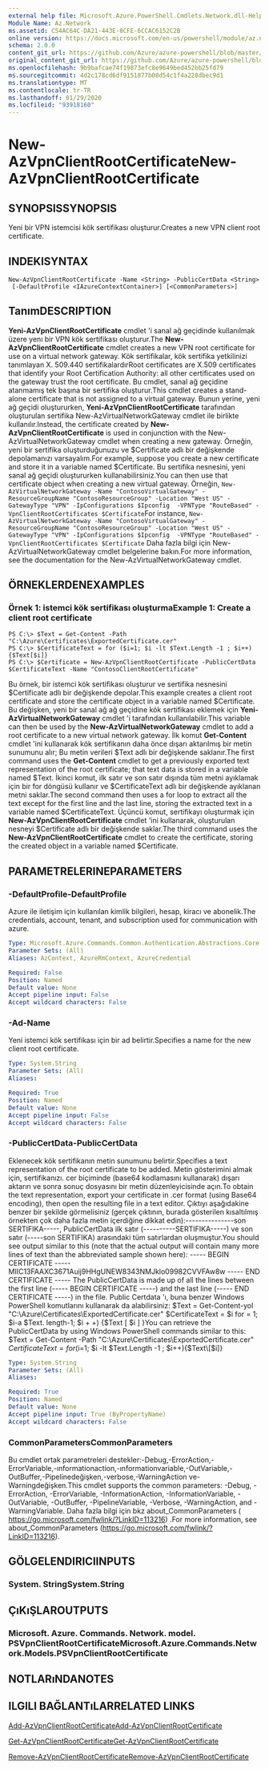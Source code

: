 ```yaml
---
external help file: Microsoft.Azure.PowerShell.Cmdlets.Network.dll-Help.xml
Module Name: Az.Network
ms.assetid: C54AC64C-DA21-443E-8CFE-6CCAC6152C2B
online version: https://docs.microsoft.com/en-us/powershell/module/az.network/new-azvpnclientrootcertificate
schema: 2.0.0
content_git_url: https://github.com/Azure/azure-powershell/blob/master/src/Network/Network/help/New-AzVpnClientRootCertificate.md
original_content_git_url: https://github.com/Azure/azure-powershell/blob/master/src/Network/Network/help/New-AzVpnClientRootCertificate.md
ms.openlocfilehash: 9b9bafcae74f19873efc8e9649bed452bb25fd79
ms.sourcegitcommit: 4d2c178cd6df9151877b08d54c1f4a228dbec9d1
ms.translationtype: MT
ms.contentlocale: tr-TR
ms.lasthandoff: 01/29/2020
ms.locfileid: "93918160"
---
```

# <span data-ttu-id="f390a-101">New-AzVpnClientRootCertificate</span><span class="sxs-lookup"><span data-stu-id="f390a-101">New-AzVpnClientRootCertificate</span></span>

## <span data-ttu-id="f390a-102">SYNOPSIS</span><span class="sxs-lookup"><span data-stu-id="f390a-102">SYNOPSIS</span></span>
<span data-ttu-id="f390a-103">Yeni bir VPN istemcisi kök sertifikası oluşturur.</span><span class="sxs-lookup"><span data-stu-id="f390a-103">Creates a new VPN client root certificate.</span></span>

## <span data-ttu-id="f390a-104">INDEKI</span><span class="sxs-lookup"><span data-stu-id="f390a-104">SYNTAX</span></span>

```
New-AzVpnClientRootCertificate -Name <String> -PublicCertData <String>
 [-DefaultProfile <IAzureContextContainer>] [<CommonParameters>]
```

## <span data-ttu-id="f390a-105">Tanım</span><span class="sxs-lookup"><span data-stu-id="f390a-105">DESCRIPTION</span></span>
<span data-ttu-id="f390a-106">**Yeni-AzVpnClientRootCertificate** cmdlet 'i sanal ağ geçidinde kullanılmak üzere yenı bir VPN kök sertifikası oluşturur.</span><span class="sxs-lookup"><span data-stu-id="f390a-106">The **New-AzVpnClientRootCertificate** cmdlet creates a new VPN root certificate for use on a virtual network gateway.</span></span>
<span data-ttu-id="f390a-107">Kök sertifikalar, kök sertifika yetkilinizi tanımlayan X. 509.440 sertifikalardır</span><span class="sxs-lookup"><span data-stu-id="f390a-107">Root certificates are X.509 certificates that identify your Root Certification Authority: all other certificates used on the gateway trust the root certificate.</span></span>
<span data-ttu-id="f390a-108">Bu cmdlet, sanal ağ geçidine atanmamış tek başına bir sertifika oluşturur.</span><span class="sxs-lookup"><span data-stu-id="f390a-108">This cmdlet creates a stand-alone certificate that is not assigned to a virtual gateway.</span></span>
<span data-ttu-id="f390a-109">Bunun yerine, yeni ağ geçidi oluştururken, **Yeni-AzVpnClientRootCertificate** tarafından oluşturulan sertifika New-AzVirtualNetworkGateway cmdlet ile birlikte kullanılır.</span><span class="sxs-lookup"><span data-stu-id="f390a-109">Instead, the certificate created by **New-AzVpnClientRootCertificate** is used in conjunction with the New-AzVirtualNetworkGateway cmdlet when creating a new gateway.</span></span>
<span data-ttu-id="f390a-110">Örneğin, yeni bir sertifika oluşturduğunuzu ve $Certificate adlı bir değişkende depolamanızı varsayalım.</span><span class="sxs-lookup"><span data-stu-id="f390a-110">For example, suppose you create a new certificate and store it in a variable named $Certificate.</span></span>
<span data-ttu-id="f390a-111">Bu sertifika nesnesini, yeni sanal ağ geçidi oluştururken kullanabilirsiniz.</span><span class="sxs-lookup"><span data-stu-id="f390a-111">You can then use that certificate object when creating a new virtual gateway.</span></span>
<span data-ttu-id="f390a-112">Örneğin, `New-AzVirtualNetworkGateway -Name "ContosoVirtualGateway" -ResourceGroupName "ContosoResourceGroup" -Location "West US" -GatewayType "VPN" -IpConfigurations $Ipconfig  -VPNType "RouteBased" -VpnClientRootCertificates $Certificate`</span><span class="sxs-lookup"><span data-stu-id="f390a-112">For instance, `New-AzVirtualNetworkGateway -Name "ContosoVirtualGateway" -ResourceGroupName "ContosoResourceGroup" -Location "West US" -GatewayType "VPN" -IpConfigurations $Ipconfig  -VPNType "RouteBased" -VpnClientRootCertificates $Certificate`</span></span>
<span data-ttu-id="f390a-113">Daha fazla bilgi için New-AzVirtualNetworkGateway cmdlet belgelerine bakın.</span><span class="sxs-lookup"><span data-stu-id="f390a-113">For more information, see the documentation for the New-AzVirtualNetworkGateway cmdlet.</span></span>

## <span data-ttu-id="f390a-114">ÖRNEKLERDEN</span><span class="sxs-lookup"><span data-stu-id="f390a-114">EXAMPLES</span></span>

### <span data-ttu-id="f390a-115">Örnek 1: istemci kök sertifikası oluşturma</span><span class="sxs-lookup"><span data-stu-id="f390a-115">Example 1: Create a client root certificate</span></span>
```
PS C:\> $Text = Get-Content -Path "C:\Azure\Certificates\ExportedCertificate.cer"
PS C:\> $CertificateText = for ($i=1; $i -lt $Text.Length -1 ; $i++){$Text[$i]}
PS C:\> $Certificate = New-AzVpnClientRootCertificate -PublicCertData $CertificateText -Name "ContosoClientRootCertificate"
```

<span data-ttu-id="f390a-116">Bu örnek, bir istemci kök sertifikası oluşturur ve sertifika nesnesini $Certificate adlı bir değişkende depolar.</span><span class="sxs-lookup"><span data-stu-id="f390a-116">This example creates a client root certificate and store the certificate object in a variable named $Certificate.</span></span>
<span data-ttu-id="f390a-117">Bu değişken, yeni bir sanal ağ ağ geçidine kök sertifikası eklemek için **Yeni-AzVirtualNetworkGateway** cmdlet 'i tarafından kullanılabilir.</span><span class="sxs-lookup"><span data-stu-id="f390a-117">This variable can then be used by the **New-AzVirtualNetworkGateway** cmdlet to add a root certificate to a new virtual network gateway.</span></span>
<span data-ttu-id="f390a-118">İlk komut **Get-Content** cmdlet 'ini kullanarak kök sertifikanın daha önce dışarı aktarılmış bir metin sunumunu alır; Bu metin verileri $Text adlı bir değişkende saklanır.</span><span class="sxs-lookup"><span data-stu-id="f390a-118">The first command uses the **Get-Content** cmdlet to get a previously exported text representation of the root certificate; that text data is stored in a variable named $Text.</span></span>
<span data-ttu-id="f390a-119">İkinci komut, ilk satır ve son satır dışında tüm metni ayıklamak için bir for döngüsü kullanır ve $CertificateText adlı bir değişkende ayıklanan metni saklar.</span><span class="sxs-lookup"><span data-stu-id="f390a-119">The second command then uses a for loop to extract all the text except for the first line and the last line, storing the extracted text in a variable named $CertificateText.</span></span>
<span data-ttu-id="f390a-120">Üçüncü komut, sertifikayı oluşturmak için **New-AzVpnClientRootCertificate** cmdlet 'ini kullanarak, oluşturulan nesneyi $Certificate adlı bir değişkende saklar.</span><span class="sxs-lookup"><span data-stu-id="f390a-120">The third command uses the **New-AzVpnClientRootCertificate** cmdlet to create the certificate, storing the created object in a variable named $Certificate.</span></span>

## <span data-ttu-id="f390a-121">PARAMETRELERINE</span><span class="sxs-lookup"><span data-stu-id="f390a-121">PARAMETERS</span></span>

### <span data-ttu-id="f390a-122">-DefaultProfile</span><span class="sxs-lookup"><span data-stu-id="f390a-122">-DefaultProfile</span></span>
<span data-ttu-id="f390a-123">Azure ile iletişim için kullanılan kimlik bilgileri, hesap, kiracı ve abonelik.</span><span class="sxs-lookup"><span data-stu-id="f390a-123">The credentials, account, tenant, and subscription used for communication with azure.</span></span>

```yaml
Type: Microsoft.Azure.Commands.Common.Authentication.Abstractions.Core.IAzureContextContainer
Parameter Sets: (All)
Aliases: AzContext, AzureRmContext, AzureCredential

Required: False
Position: Named
Default value: None
Accept pipeline input: False
Accept wildcard characters: False
```

### <span data-ttu-id="f390a-124">-Ad</span><span class="sxs-lookup"><span data-stu-id="f390a-124">-Name</span></span>
<span data-ttu-id="f390a-125">Yeni istemci kök sertifikası için bir ad belirtir.</span><span class="sxs-lookup"><span data-stu-id="f390a-125">Specifies a name for the new client root certificate.</span></span>

```yaml
Type: System.String
Parameter Sets: (All)
Aliases:

Required: True
Position: Named
Default value: None
Accept pipeline input: False
Accept wildcard characters: False
```

### <span data-ttu-id="f390a-126">-PublicCertData</span><span class="sxs-lookup"><span data-stu-id="f390a-126">-PublicCertData</span></span>
<span data-ttu-id="f390a-127">Eklenecek kök sertifikanın metin sunumunu belirtir.</span><span class="sxs-lookup"><span data-stu-id="f390a-127">Specifies a text representation of the root certificate to be added.</span></span>
<span data-ttu-id="f390a-128">Metin gösterimini almak için, sertifikanızı. cer biçiminde (base64 kodlamasını kullanarak) dışarı aktarın ve sonra sonuç dosyasını bir metin düzenleyicisinde açın.</span><span class="sxs-lookup"><span data-stu-id="f390a-128">To obtain the text representation, export your certificate in .cer format (using Base64 encoding), then open the resulting file in a text editor.</span></span>
<span data-ttu-id="f390a-129">Çıktıyı aşağıdakine benzer bir şekilde görmelisiniz (gerçek çıktının, burada gösterilen kısaltılmış örnekten çok daha fazla metin içerdiğine dikkat edin):---------------son SERTIFIKA-----, PublicCertData ilk satır (----------SERTIFIKA-----) ve son satır (-----son SERTIFIKA) arasındaki tüm satırlardan oluşmuştur.</span><span class="sxs-lookup"><span data-stu-id="f390a-129">You should see output similar to this (note that the actual output will contain many more lines of text than the abbreviated sample shown here): ----- BEGIN CERTIFICATE ----- MIIC13FAAXC3671Auij9HHgUNEW8343NMJklo09982CVVFAw8w ----- END CERTIFICATE ----- The PublicCertData is made up of all the lines between the first line (----- BEGIN CERTIFICATE -----) and the last line (----- END CERTIFICATE -----) in the file.</span></span>
<span data-ttu-id="f390a-130">Public Certdata 'ı, buna benzer Windows PowerShell komutlarını kullanarak da alabilirsiniz: $Text = Get-Content-yol "C:\Azure\Certificates\ExportedCertificate.cer" $CertificateText = $i for = 1; $i-a $Text. length-1; $i + +) {$Text \[ $i \] }</span><span class="sxs-lookup"><span data-stu-id="f390a-130">You can retrieve the PublicCertData by using Windows PowerShell commands similar to this: $Text = Get-Content -Path "C:\Azure\Certificates\ExportedCertificate.cer" $CertificateText = for ($i=1; $i -lt $Text.Length -1 ; $i++){$Text\[$i\]}</span></span>

```yaml
Type: System.String
Parameter Sets: (All)
Aliases:

Required: True
Position: Named
Default value: None
Accept pipeline input: True (ByPropertyName)
Accept wildcard characters: False
```

### <span data-ttu-id="f390a-131">CommonParameters</span><span class="sxs-lookup"><span data-stu-id="f390a-131">CommonParameters</span></span>
<span data-ttu-id="f390a-132">Bu cmdlet ortak parametreleri destekler:-Debug,-ErrorAction,-ErrorVariable,-ınformationaction,-ınformationvariable,-OutVariable,-OutBuffer,-Pipelinedeğişken,-verbose,-WarningAction ve-Warningdeğişken.</span><span class="sxs-lookup"><span data-stu-id="f390a-132">This cmdlet supports the common parameters: -Debug, -ErrorAction, -ErrorVariable, -InformationAction, -InformationVariable, -OutVariable, -OutBuffer, -PipelineVariable, -Verbose, -WarningAction, and -WarningVariable.</span></span> <span data-ttu-id="f390a-133">Daha fazla bilgi için bkz about_CommonParameters ( https://go.microsoft.com/fwlink/?LinkID=113216) .</span><span class="sxs-lookup"><span data-stu-id="f390a-133">For more information, see about_CommonParameters (https://go.microsoft.com/fwlink/?LinkID=113216).</span></span>

## <span data-ttu-id="f390a-134">GÖLGELENDIRICI</span><span class="sxs-lookup"><span data-stu-id="f390a-134">INPUTS</span></span>

### <span data-ttu-id="f390a-135">System. String</span><span class="sxs-lookup"><span data-stu-id="f390a-135">System.String</span></span>

## <span data-ttu-id="f390a-136">ÇıKıŞLAR</span><span class="sxs-lookup"><span data-stu-id="f390a-136">OUTPUTS</span></span>

### <span data-ttu-id="f390a-137">Microsoft. Azure. Commands. Network. model. PSVpnClientRootCertificate</span><span class="sxs-lookup"><span data-stu-id="f390a-137">Microsoft.Azure.Commands.Network.Models.PSVpnClientRootCertificate</span></span>

## <span data-ttu-id="f390a-138">NOTLARıNDA</span><span class="sxs-lookup"><span data-stu-id="f390a-138">NOTES</span></span>

## <span data-ttu-id="f390a-139">ILGILI BAĞLANTıLAR</span><span class="sxs-lookup"><span data-stu-id="f390a-139">RELATED LINKS</span></span>

[<span data-ttu-id="f390a-140">Add-AzVpnClientRootCertificate</span><span class="sxs-lookup"><span data-stu-id="f390a-140">Add-AzVpnClientRootCertificate</span></span>](./Add-AzVpnClientRootCertificate.md)

[<span data-ttu-id="f390a-141">Get-AzVpnClientRootCertificate</span><span class="sxs-lookup"><span data-stu-id="f390a-141">Get-AzVpnClientRootCertificate</span></span>](./Get-AzVpnClientRootCertificate.md)

[<span data-ttu-id="f390a-142">Remove-AzVpnClientRootCertificate</span><span class="sxs-lookup"><span data-stu-id="f390a-142">Remove-AzVpnClientRootCertificate</span></span>](./Remove-AzVpnClientRootCertificate.md)


